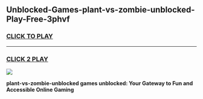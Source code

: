 
## Unblocked-Games-plant-vs-zombie-unblocked-Play-Free-3phvf
<h3>
<a href="https://premium76.site?title=plant-vs-zombie-unblocked&ref=20M">CLICK TO PLAY</a></h3>
<hr>

<h3>
<a href="https://premium76.site?title=plant-vs-zombie-unblocked&ref=20M">CLICK 2 PLAY</a>
  
</h3>

<a href="https://premium76.site?title=plant-vs-zombie-unblocked&ref=19M"><img src="https://clearcache.store/games.png"></a>


**plant-vs-zombie-unblocked games unblocked: Your Gateway to Fun and Accessible Online Gaming**
